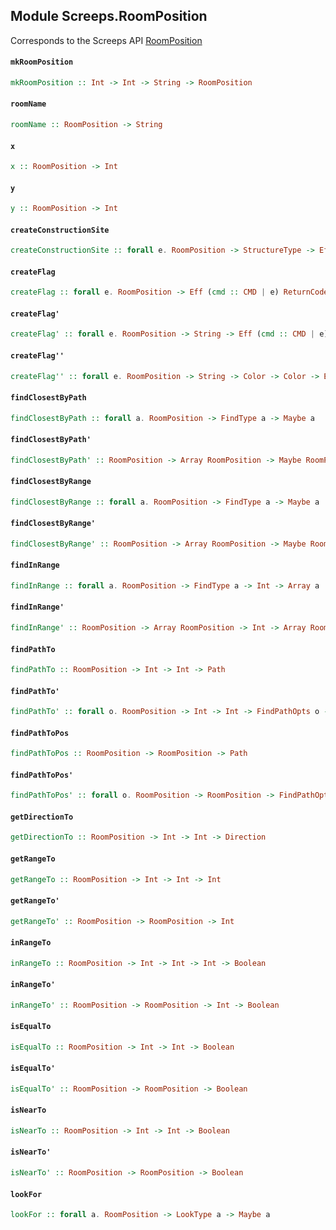 ## Module Screeps.RoomPosition

Corresponds to the Screeps API [RoomPosition](http://support.screeps.com/hc/en-us/articles/203079201-RoomPosition)

#### `mkRoomPosition`

``` purescript
mkRoomPosition :: Int -> Int -> String -> RoomPosition
```

#### `roomName`

``` purescript
roomName :: RoomPosition -> String
```

#### `x`

``` purescript
x :: RoomPosition -> Int
```

#### `y`

``` purescript
y :: RoomPosition -> Int
```

#### `createConstructionSite`

``` purescript
createConstructionSite :: forall e. RoomPosition -> StructureType -> Eff (cmd :: CMD | e) ReturnCode
```

#### `createFlag`

``` purescript
createFlag :: forall e. RoomPosition -> Eff (cmd :: CMD | e) ReturnCode
```

#### `createFlag'`

``` purescript
createFlag' :: forall e. RoomPosition -> String -> Eff (cmd :: CMD | e) ReturnCode
```

#### `createFlag''`

``` purescript
createFlag'' :: forall e. RoomPosition -> String -> Color -> Color -> Eff (cmd :: CMD | e) ReturnCode
```

#### `findClosestByPath`

``` purescript
findClosestByPath :: forall a. RoomPosition -> FindType a -> Maybe a
```

#### `findClosestByPath'`

``` purescript
findClosestByPath' :: RoomPosition -> Array RoomPosition -> Maybe RoomPosition
```

#### `findClosestByRange`

``` purescript
findClosestByRange :: forall a. RoomPosition -> FindType a -> Maybe a
```

#### `findClosestByRange'`

``` purescript
findClosestByRange' :: RoomPosition -> Array RoomPosition -> Maybe RoomPosition
```

#### `findInRange`

``` purescript
findInRange :: forall a. RoomPosition -> FindType a -> Int -> Array a
```

#### `findInRange'`

``` purescript
findInRange' :: RoomPosition -> Array RoomPosition -> Int -> Array RoomPosition
```

#### `findPathTo`

``` purescript
findPathTo :: RoomPosition -> Int -> Int -> Path
```

#### `findPathTo'`

``` purescript
findPathTo' :: forall o. RoomPosition -> Int -> Int -> FindPathOpts o -> Path
```

#### `findPathToPos`

``` purescript
findPathToPos :: RoomPosition -> RoomPosition -> Path
```

#### `findPathToPos'`

``` purescript
findPathToPos' :: forall o. RoomPosition -> RoomPosition -> FindPathOpts o -> Path
```

#### `getDirectionTo`

``` purescript
getDirectionTo :: RoomPosition -> Int -> Int -> Direction
```

#### `getRangeTo`

``` purescript
getRangeTo :: RoomPosition -> Int -> Int -> Int
```

#### `getRangeTo'`

``` purescript
getRangeTo' :: RoomPosition -> RoomPosition -> Int
```

#### `inRangeTo`

``` purescript
inRangeTo :: RoomPosition -> Int -> Int -> Int -> Boolean
```

#### `inRangeTo'`

``` purescript
inRangeTo' :: RoomPosition -> RoomPosition -> Int -> Boolean
```

#### `isEqualTo`

``` purescript
isEqualTo :: RoomPosition -> Int -> Int -> Boolean
```

#### `isEqualTo'`

``` purescript
isEqualTo' :: RoomPosition -> RoomPosition -> Boolean
```

#### `isNearTo`

``` purescript
isNearTo :: RoomPosition -> Int -> Int -> Boolean
```

#### `isNearTo'`

``` purescript
isNearTo' :: RoomPosition -> RoomPosition -> Boolean
```

#### `lookFor`

``` purescript
lookFor :: forall a. RoomPosition -> LookType a -> Maybe a
```


